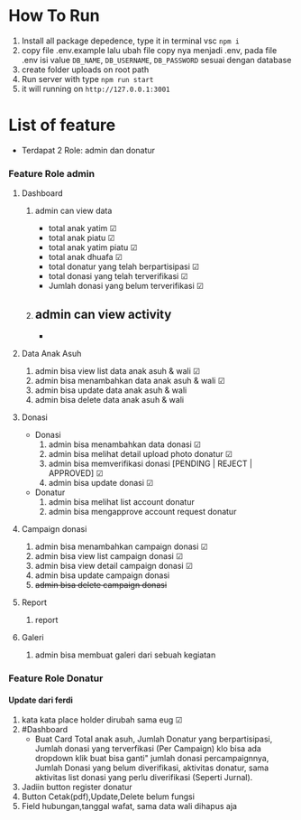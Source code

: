 # How To Run

1. Install all package depedence, type it in terminal vsc `npm i`
2. copy file .env.example lalu ubah file copy nya menjadi .env, pada file .env isi value `DB_NAME`, `DB_USERNAME`, `DB_PASSWORD` sesuai dengan database
3. create folder uploads on root path
4. Run server with type `npm run start`
5. it will running on `http://127.0.0.1:3001`

# List of feature

- Terdapat 2 Role: admin dan donatur

### Feature Role admin

1. Dashboard

   1. admin can view data

      - total anak yatim &#9745;
      - total anak piatu &#9745;
      - total anak yatim piatu &#9745;
      - total anak dhuafa &#9745;
      - total donatur yang telah berpartisipasi &#9745;
      - total donasi yang telah terverifikasi &#9745;
      - Jumlah donasi yang belum terverifikasi &#9745;

   1. ## admin can view activity

      -

1. Data Anak Asuh
   1. admin bisa view list data anak asuh & wali &#9745;
   1. admin bisa menambahkan data anak asuh & wali &#9745;
   1. admin bisa update data anak asuh & wali
   1. admin bisa delete data anak asuh & wali
1. Donasi
   - Donasi
     1. admin bisa menambahkan data donasi &#9745;
     1. admin bisa melihat detail upload photo donatur &#9745;
     1. admin bisa memverifikasi donasi [PENDING | REJECT | APPROVED] &#9745;
     1. admin bisa update donasi &#9745;
   - Donatur
     1. admin bisa melihat list account donatur
     1. admin bisa mengapprove account request donatur
1. Campaign donasi
   1. admin bisa menambahkan campaign donasi &#9745;
   1. admin bisa view list campaign donasi &#9745;
   1. admin bisa view detail campaign donasi &#9745;
   1. admin bisa update campaign donasi
   1. <s>admin bisa delete campaign donasi</s>
1. Report
   1. report
1. Galeri
   1. admin bisa membuat galeri dari sebuah kegiatan

### Feature Role Donatur

#### Update dari ferdi

1. kata kata place holder dirubah sama eug &#9745;
2. #Dashboard
   - Buat Card Total anak asuh, Jumlah Donatur yang berpartisipasi,
     Jumlah donasi yang terverfikasi (Per Campaign) klo bisa ada dropdown klik buat bisa ganti" jumlah donasi percampaignnya,
     Jumlah Donasi yang belum diverifikasi,
     aktivitas donatur, sama aktivitas list donasi yang perlu diverifikasi (Seperti Jurnal).
3. Jadiin button register donatur
4. Button Cetak(pdf),Update,Delete belum fungsi
5. Field hubungan,tanggal wafat, sama data wali dihapus aja

